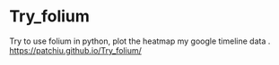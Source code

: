 # Try_folium
 Try to use folium in python, plot the heatmap my google timeline data .
 https://patchiu.github.io/Try_folium/
